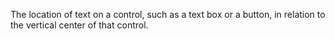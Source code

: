The location of text on a control, such as a text box or a button, in relation to the vertical center of that control.
